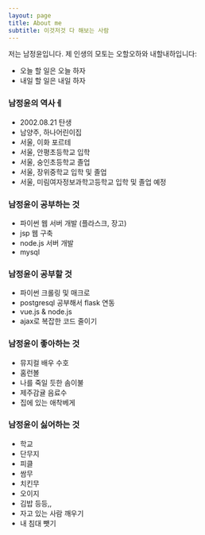 ```yaml
---
layout: page
title: About me
subtitle: 이것저것 다 해보는 사람
---
```


저는 남정윤입니다. 제 인생의 모토는 오할오하와 내할내하입니다:

- 오늘 할 일은 오늘 하자
- 내일 할 일은 내일 하자


### 남정윤의 역사ㅔ
- 2002.08.21 탄생
- 남양주, 하나어린이집
- 서울, 이화 포르테
- 서울, 안평초등학교 입학
- 서울, 숭인초등학교 졸업
- 서울, 장위중학교 입학 및 졸업
- 서울, 미림여자정보과학고등학교 입학 및 졸업 예정

### 남정윤이 공부하는 것
- 파이썬 웹 서버 개발 (플라스크, 장고)
- jsp 웹 구축
- node.js 서버 개발
- mysql

### 남정윤이 공부할 것
- 파이썬 크롤링 및 매크로
- postgresql 공부해서 flask 연동
- vue.js & node.js 
- ajax로 복잡한 코드 줄이기

### 남정윤이 좋아하는 것
- 뮤지컬 배우 수호
- 홈런볼
- 나를 죽일 듯한 솜이불
- 제주감귤 음료수
- 집에 있는 애착베게

### 남정윤이 싫어하는 것
- 학교
- 단무지
- 피클
- 쌈무
- 치킨무
- 오이지
- 김밥 등등,,
- 자고 있는 사람 깨우기
- 내 침대 뺏기


